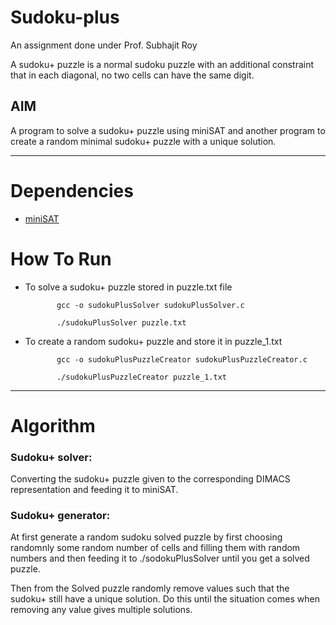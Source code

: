 # Sudoku-plus
An assignment done under Prof. Subhajit Roy

A sudoku+ puzzle is a normal sudoku puzzle with an additional constraint that in each diagonal, no two cells can have the same digit.

## AIM
A program to solve a sudoku+ puzzle using miniSAT and another program to create a random minimal sudoku+ puzzle with a unique solution.

---
# Dependencies

- [miniSAT](http://minisat.se/)

# How To Run
- To solve a sudoku+ puzzle stored in puzzle.txt file

			 gcc -o sudokuPlusSolver sudokuPlusSolver.c	 

             ./sudokuPlusSolver puzzle.txt
             
- To create a random sudoku+ puzzle and store it in puzzle_1.txt
				
			 gcc -o sudokuPlusPuzzleCreator sudokuPlusPuzzleCreator.c
			 
             ./sudokuPlusPuzzleCreator puzzle_1.txt
             
---

# Algorithm

### Sudoku+ solver:

Converting the sudoku+ puzzle given to the corresponding DIMACS representation and feeding it to miniSAT.
    
### Sudoku+ generator: 
  
  At first generate a random sudoku solved puzzle by first choosing randomnly some random number of cells and filling them with random numbers and then feeding it to ./sodokuPlusSolver until you get a solved puzzle.
 
 Then from the Solved puzzle randomly remove values such that the sudoku+ still have a unique solution. Do this until the situation comes when removing any value gives multiple solutions.
             
             
